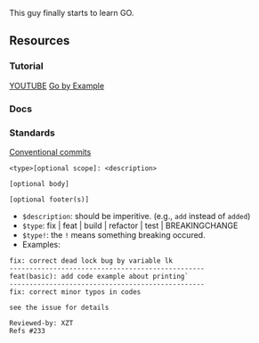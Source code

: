 This guy finally starts to learn GO.

## Resources

### Tutorial

[YOUTUBE](https://www.youtube.com/watch?v=YS4e4q9oBaU)
[Go by Example](https://gobyexample.com/)

### Docs


### Standards

[Conventional commits](https://www.conventionalcommits.org/en/v1.0.0/)
```
<type>[optional scope]: <description>

[optional body]

[optional footer(s)]
```
* `$description`: should be imperitive. (e.g., `add` instead of `added`)
* `$type`: fix | feat | build | refactor | test | BREAKINGCHANGE
* `$type!`: the `!` means something breaking occured.
* Examples:
```
fix: correct dead lock bug by variable lk
-------------------------------------------------
feat(basic): add code example about printing`
-------------------------------------------------
fix: correct minor typos in codes

see the issue for details

Reviewed-by: XZT
Refs #233
```
